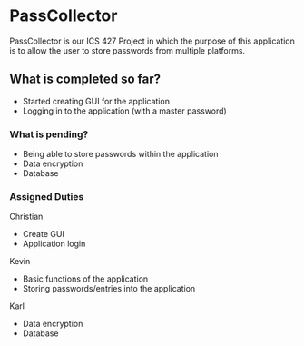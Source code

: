 # PassCollector

PassCollector is our ICS 427 Project in which the purpose of this application is to allow the user to store passwords from multiple platforms.

## What is completed so far?
* Started creating GUI for the application
* Logging in to the application (with a master password)

### What is pending?
* Being able to store passwords within the application
* Data encryption
* Database 

### Assigned Duties
Christian
* Create GUI
* Application login

Kevin
* Basic functions of the application
* Storing passwords/entries into the application

Karl
* Data encryption
* Database
